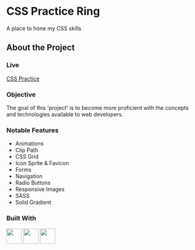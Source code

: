 # CSS Practice Ring

A place to hone my CSS skills

## About the Project

### Live

<a href='https://erreurdesyntaxe.github.io/practice-css/'>CSS Practice</a>

### Objective

The goal of this 'project' is to become more proficient with the concepts and technologies available to web developers.

### Notable Features

- Animations
- Clip Path
- CSS Grid
- Icon Sprite & Favicon
- Forms
- Navigation
- Radio Buttons
- Responsive Images
- SASS
- Solid Gradient

### Built With

<img src='./README/html5-logo.svg' style='width:40px; height: 40px' >
<img src='./README/css3-logo.svg' style='width:40px; height: 40px' >
<img src='./README/javascript-logo.svg' style='width:40px; height: 40px' >
<!-- <img src='./README/webpack-logo.svg' style='width:40px; height: 40px' > -->
<!-- <img src='./README/parcel.ico' style='width:40px; height: 40px' > -->

